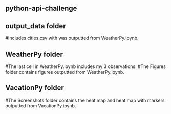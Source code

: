 ## python-api-challenge

## output_data folder
#Includes cities.csv with was outputted from WeatherPy.ipynb.

## WeatherPy folder
#The last cell in WeatherPy.ipynb includes my 3 observations.
#The Figures folder contains figures outputted from WeatherPy.ipynb.

## VacationPy folder
#The Screenshots folder contains the heat map and heat map with markers outputted from VacationPy.ipynb.
